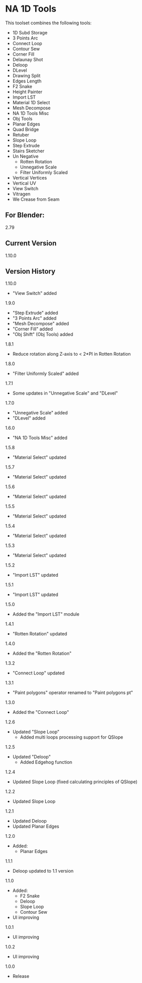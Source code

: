 # NA 1D Tools

This toolset combines the following tools:

- 1D Subd Storage
- 3 Points Arc
- Connect Loop
- Contour Sew
- Corner Fill
- Delaunay Shot
- Deloop
- DLevel
- Drawing Split
- Edges Length
- F2 Snake
- Height Painter
- Import LST
- Material 1D Select
- Mesh Decompose
- NA 1D Tools Misc
- Obj Tools
- Planar Edges
- Quad Bridge
- Retuber
- Slope Loop
- Step Extrude
- Stairs Sketcher
- Un Negative
  - Rotten Rotation
  - Unnegative Scale
  - Filter Uniformly Scaled
- Vertical Vertices
- Vertical UV
- View Switch
- Vitragen
- We Crease from Seam

For Blender:
-
2.79

Current Version
-
1.10.0

Version History
-
1.10.0
- "View Switch" added

1.9.0
- "Step Extrude" added
- "3 Points Arc" added
- "Mesh Decompose" added
- "Corner Fill" added
- "Obj Shift" (Obj Tools) added

1.8.1
- Reduce rotation along Z-axis to < 2*PI in Rotten Rotation

1.8.0
- "Filter Uniformly Scaled" added

1.7.1
- Some updates in "Unnegative Scale" and "DLevel"

1.7.0
- "Unnegative Scale" added
- "DLevel" added

1.6.0
- "NA 1D Tools Misc" added

1.5.8
- "Material Select" updated

1.5.7
- "Material Select" updated

1.5.6
- "Material Select" updated

1.5.5
- "Material Select" updated

1.5.4
- "Material Select" updated

1.5.3
- "Material Select" updated

1.5.2
- "Import LST" updated

1.5.1
- "Import LST" updated

1.5.0
- Added the "Import LST" module

1.4.1
- "Rotten Rotation" updated

1.4.0
- Added the "Rotten Rotation"

1.3.2
- "Connect Loop" updated

1.3.1
- "Paint polygons" operator renamed to "Paint polygons pt"

1.3.0
- Added the "Connect Loop"

1.2.6
- Updated "Slope Loop"
  - Added multi loops processing support for QSlope

1.2.5
- Updated "Deloop"
  - Added Edgehog function

1.2.4
- Updated Slope Loop (fixed calculating principles of QSlope)

1.2.2
- Updated Slope Loop

1.2.1
- Updated Deloop
- Updated Planar Edges

1.2.0
- Added:
  - Planar Edges

1.1.1
- Deloop updated to 1.1 version

1.1.0
- Added:
  - F2 Snake
  - Deloop
  - Slope Loop
  - Contour Sew
- UI improving

1.0.1
- UI improving

1.0.2
- UI improving

1.0.0
- Release
